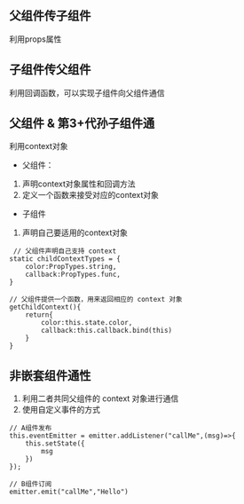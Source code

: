 ## 父组件传子组件
利用props属性

## 子组件传父组件
利用回调函数，可以实现子组件向父组件通信

## 父组件 & 第3+代孙子组件通
利用context对象
- 父组件：
1. 声明context对象属性和回调方法
2. 定义一个函数来接受对应的context对象
- 子组件
1. 声明自己要适用的context对象
```
 // 父组件声明自己支持 context
static childContextTypes = {
    color:PropTypes.string,
    callback:PropTypes.func,
}

// 父组件提供一个函数，用来返回相应的 context 对象
getChildContext(){
    return{
        color:this.state.color,
        callback:this.callback.bind(this)
    }
}
```

## 非嵌套组件通性
1. 利用二者共同父组件的 context 对象进行通信
2. 使用自定义事件的方式
```
// A组件发布
this.eventEmitter = emitter.addListener("callMe",(msg)=>{
    this.setState({
        msg
    })
});

// B组件订阅
emitter.emit("callMe","Hello")
```